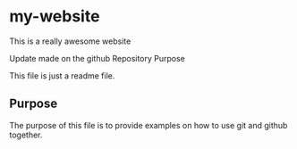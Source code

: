 # my-website

This is a really awesome website

Update made on the github
 Repository Purpose

This file is just a readme file.

## Purpose

The purpose of this file is to provide examples
on how to use git and github together.
